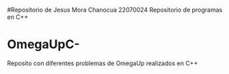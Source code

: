 #Repositorio de Jesus Mora Chanocua 22070024
Repositorio de programas en C++

# OmegaUpC-
Reposito con diferentes problemas de OmegaUp realizados en C++
